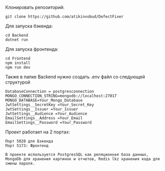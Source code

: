 Клонировать репозиторий:
```
git clone https://github.com/atikinvobud/DefectFixer
```
Для запуска бэкенда:
```
cd Backend
dotnet run
```

Для запуска фронтенда:
```
cd Frontend
npm install
npm run dev
```

Также в папке Backend нужно создать .env файл со следующей структурой
```
DatabaseConnection = postgresconnection
MONGO_CONNECTION_STRING=mongodb://localhost:27017
MONGO_DATABASE=Your_Mongo_Database
JwtSettings__SecretKey =Your_Secret_Key
JwtSettings__Issuer =Your_Issuer
JwtSettings__Audience =Your_Audience
EmailSettings__Address =Your_Email
EmailSettings__Password =Your_Password
```

Проект работает на 2 портах:
```
Порт 5020 для Бэкенда
Порт 5173: Фронтенд

В проекте используется PostgresSQL как реляционная база данных, MongoDb для хранения картинок и отчетов, Redis lkz хранения кода для смены пароля.